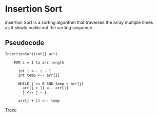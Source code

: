 # Insertion Sort

insertion Sort is a sorting algorithm that traverses the array multiple times as it slowly builds out the sorting sequence. 


## Pseudocode

```
InsertionSort(int[] arr)

    FOR i = 1 to arr.length

      int j <-- i - 1
      int temp <-- arr[i]

      WHILE j >= 0 AND temp < arr[j]
        arr[j + 1] <-- arr[j]
        j <-- j - 1

      arr[j + 1] <-- temp
```


[Trace](./BLOG.md)
